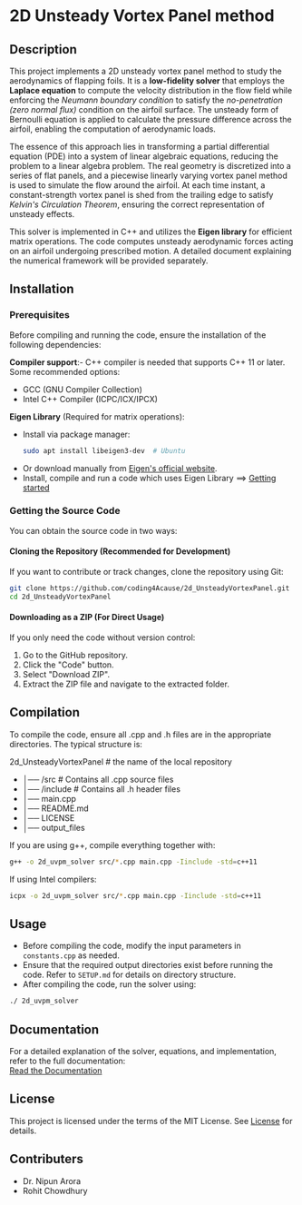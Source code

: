 # 2D Unsteady Vortex Panel method

## Description
This project implements a 2D unsteady vortex panel method to study the aerodynamics of flapping foils. It is a **low-fidelity solver** that employs the **Laplace equation** to compute the velocity distribution in the flow field while enforcing the *Neumann boundary condition* to satisfy the *no-penetration (zero normal flux)* condition on the airfoil surface. The unsteady form of Bernoulli equation is applied to calculate the pressure difference across the airfoil, enabling the computation of aerodynamic loads. 

The essence of this approach lies in transforming a partial differential equation (PDE) into a system of linear algebraic equations, reducing the problem to a linear algebra problem. The real geometry is discretized into a series of flat panels, and a piecewise linearly varying vortex panel method is used to simulate the flow around the airfoil. At each time instant, a constant-strength vortex panel is shed from the trailing edge to satisfy *Kelvin's Circulation Theorem*, ensuring the correct representation of unsteady effects.

This solver is implemented in C++ and utilizes the **Eigen library** for efficient matrix operations. The code computes unsteady aerodynamic forces acting on an airfoil undergoing prescribed motion. A detailed document explaining the numerical framework will be provided separately.

## Installation

### Prerequisites
Before compiling and running the code, ensure the installation of the following dependencies:

**Compiler support**:- C++ compiler is needed that supports C++ 11 or later. Some recommended options:

  - GCC (GNU Compiler Collection)
  - Intel C++ Compiler (ICPC/ICX/IPCX)

 **Eigen Library** (Required for matrix operations):
  - Install via package manager:
    ```bash
    sudo apt install libeigen3-dev  # Ubuntu
    ```
  - Or download manually from [Eigen's official website](https://eigen.tuxfamily.org/).
  - Install, compile and run a code which uses Eigen Library ==> [Getting started](https://eigen.tuxfamily.org/dox/GettingStarted.html)

### Getting the Source Code

You can obtain the source code in two ways:

#### Cloning the Repository (Recommended for Development)
If you want to contribute or track changes, clone the repository using Git:
```bash
git clone https://github.com/coding4Acause/2d_UnsteadyVortexPanel.git 
cd 2d_UnsteadyVortexPanel  
```
<!-- cd 2d_UnsteadyVortexPanel is the name of the local(in the host system) directory for the project -->

#### Downloading as a ZIP (For Direct Usage)

If you only need the code without version control:

1) Go to the GitHub repository.
2) Click the "Code" button.
3) Select "Download ZIP".
4) Extract the ZIP file and navigate to the extracted folder.

## Compilation
To compile the code, ensure all .cpp and .h files are in the appropriate directories. The typical structure is:

2d_UnsteadyVortexPanel   # the name of the local repository
- │── /src          # Contains all .cpp source files
- │── /include      # Contains all .h header files
- │── main.cpp     
- │── README.md        
- │── LICENSE 
- │── output_files    

If you are using g++, compile everything together with:
```bash 
g++ -o 2d_uvpm_solver src/*.cpp main.cpp -Iinclude -std=c++11 
````
If using Intel compilers:
```bash 
icpx -o 2d_uvpm_solver src/*.cpp main.cpp -Iinclude -std=c++11 
```

## Usage
- Before compiling the code, modify the input parameters in `constants.cpp` as needed.
- Ensure that the required output directories exist before running the code. Refer to `SETUP.md` for details on directory structure.  
- After compiling the code, run the solver using:
```bash
./ 2d_uvpm_solver
```
## Documentation  
For a detailed explanation of the solver, equations, and implementation, refer to the full documentation:  
[Read the Documentation](docs/main_documentation.pdf)

## License
This project is licensed under the terms of the MIT License. See [License](https://github.com/coding4Acause/2d_UnsteadyVortexPanel/blob/main/LICENSE) for details.

## Contributers
- Dr. Nipun Arora
- Rohit Chowdhury 

